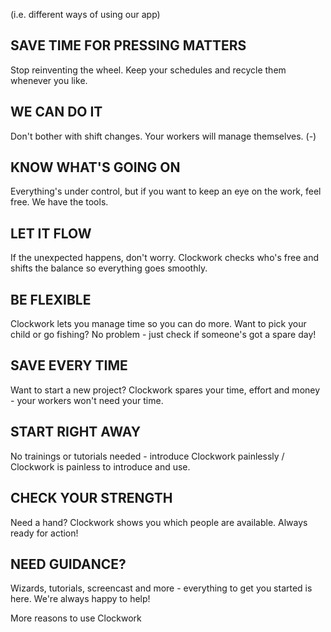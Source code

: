 (i.e. different ways of using our app)

## SAVE TIME FOR PRESSING MATTERS

Stop reinventing the wheel. Keep your schedules and recycle them whenever you like. 

## WE CAN DO IT 

Don't bother with shift changes. Your workers will manage themselves. (-)

## KNOW WHAT'S GOING ON 

Everything's under control, but if you want to keep an eye on the work, feel free. We have the tools.

## LET IT FLOW

If the unexpected happens, don't worry. Clockwork checks who's free and shifts the balance so everything goes smoothly.  

## BE FLEXIBLE

Clockwork lets you manage time so you can do more. Want to pick your child or go fishing? No problem - just check if someone's got a spare day!

## SAVE EVERY TIME

Want to start a new project? Clockwork spares your time, effort and money - your workers won't need your time. 

## START RIGHT AWAY

No trainings or tutorials needed - introduce Clockwork painlessly / Clockwork is painless to introduce and use.

## CHECK YOUR STRENGTH

Need a hand? Clockwork shows you which people are available. Always ready for action!

## NEED GUIDANCE?

Wizards, tutorials, screencast and more - everything to get you started is here. We're always happy to help!










More reasons to use Clockwork




